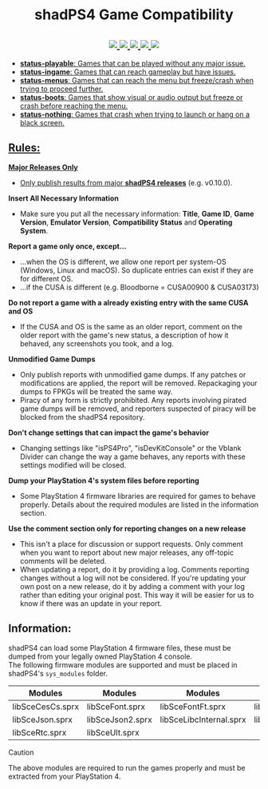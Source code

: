 <h1 align="center">
  <b>shadPS4 Game Compatibility</b>
</h1>

<h2 align="center">
<a href="https://github.com/shadps4-emu/shadps4-game-compatibility/labels/status-playable">
    <img src="https://img.shields.io/github/issues-search/shadps4-emu/shadps4-game-compatibility?query=is%3Aopen+label%3Astatus-playable&style=for-the-badge&color=8BA503&label=Playable"/>
<a href="https://github.com/shadps4-emu/shadps4-game-compatibility/labels/status-ingame">
    <img src="https://img.shields.io/github/issues-search/shadps4-emu/shadps4-game-compatibility?query=is%3Aopen+label%3Astatus-ingame&style=for-the-badge&color=F3BB00&label=Ingame"/>
<a href="https://github.com/shadps4-emu/shadps4-game-compatibility/labels/status-menus">
    <img src="https://img.shields.io/github/issues-search/shadps4-emu/shadps4-game-compatibility?query=is%3Aopen+label%3Astatus-menus&style=for-the-badge&color=FF5C1A&label=Menus"/>
<a href="https://github.com/shadps4-emu/shadps4-game-compatibility/labels/status-boots">
    <img src="https://img.shields.io/github/issues-search/shadps4-emu/shadps4-game-compatibility?query=is%3Aopen+label%3Astatus-boots&style=for-the-badge&color=A7001E&label=Boots"/>
<a href="https://github.com/shadps4-emu/shadps4-game-compatibility/labels/status-nothing">
<img src="https://img.shields.io/github/issues-search/shadps4-emu/shadps4-game-compatibility?query=is%3Aopen+label%3Astatus-nothing&style=for-the-badge&color=black&label=Nothing"/>
</h2>

- **status-playable**: Games that can be played without any major issue.
- **status-ingame**: Games that can reach gameplay but have issues.
- **status-menus**: Games that can reach the menu but freeze/crash when trying to proceed further.
- **status-boots**: Games that show visual or audio output but freeze or crash before reaching the menu.
- **status-nothing**: Games that crash when trying to launch or hang on a black screen.

## Rules:

**Major Releases Only**
- Only publish results from major [**shadPS4 releases**](https://github.com/shadps4-emu/shadPS4/releases/latest) (e.g. v0.10.0).

**Insert All Necessary Information**
- Make sure you put all the necessary information: **Title**, **Game ID**, **Game Version**, **Emulator Version**, **Compatibility Status** and **Operating System**.

**Report a game only once, except...**
- ...when the OS is different, we allow one report per system-OS (Windows, Linux and macOS). So duplicate entries can exist if they are for different OS.
- ...if the CUSA is different (e.g. Bloodborne = CUSA00900 & CUSA03173)

**Do not report a game with a already existing entry with the same CUSA and OS**
- If the CUSA and OS is the same as an older report, comment on the older report with the game's new status, a description of how it behaved, any screenshots you took, and a log.

**Unmodified Game Dumps**
- Only publish reports with unmodified game dumps. If any patches or modifications are applied, the report will be removed. Repackaging your dumps to FPKGs will be treated the same way.
- Piracy of any form is strictly prohibited. Any reports involving pirated game dumps will be removed, and reporters suspected of piracy will be blocked from the shadPS4 repository.

**Don't change settings that can impact the game's behavior**
- Changing settings like "isPS4Pro", "isDevKitConsole" or the Vblank Divider can change the way a game behaves, any reports with these settings modified will be closed.

**Dump your PlayStation 4's system files before reporting**
- Some PlayStation 4 firmware libraries are required for games to behave properly. Details about the required modules are listed in the information section.

**Use the comment section only for reporting changes on a new release**
- This isn't a place for discussion or support requests. Only comment when you want to report about new major releases, any off-topic comments will be deleted.
- When updating a report, do it by providing a log. Comments reporting changes without a log will not be considered. If you're updating your own post on a new release, do it by adding a comment with your log rather than editing your original post. This way it will be easier for us to know if there was an update in your report.

## Information:

shadPS4 can load some PlayStation 4 firmware files, these must be dumped from your legally owned PlayStation 4 console.\
The following firmware modules are supported and must be placed in shadPS4's `sys_modules` folder.

<div align="center">

| Modules                 | Modules                 | Modules                 | Modules                 |  
|-------------------------|-------------------------|-------------------------|-------------------------|  
| libSceCesCs.sprx        | libSceFont.sprx         | libSceFontFt.sprx       | libSceFreeTypeOt.sprx   |
| libSceJson.sprx         | libSceJson2.sprx        | libSceLibcInternal.sprx | libSceNgs2.sprx         |  
| libSceRtc.sprx          | libSceUlt.sprx          |                         |                         |  

</div>

> [!Caution]
> The above modules are required to run the games properly and must be extracted from your PlayStation 4.
